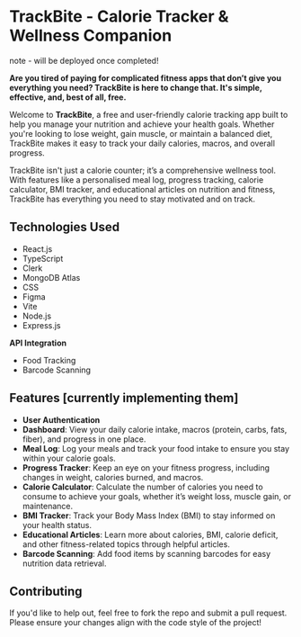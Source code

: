 # TrackBite - Calorie Tracker & Wellness Companion

note - will be deployed once completed!

**Are you tired of paying for complicated fitness apps that don’t give you everything you need? TrackBite is here to change that. It's simple, effective, and, best of all, free.**

Welcome to **TrackBite**, a free and user-friendly calorie tracking app built to help you manage your nutrition and achieve your health goals. Whether you're looking to lose weight, gain muscle, or maintain a balanced diet, TrackBite makes it easy to track your daily calories, macros, and overall progress.

TrackBite isn't just a calorie counter; it’s a comprehensive wellness tool. With features like a personalised meal log, progress tracking, calorie calculator, BMI tracker, and educational articles on nutrition and fitness, TrackBite has everything you need to stay motivated and on track.

## Technologies Used
- React.js
- TypeScript
- Clerk
- MongoDB Atlas
- CSS
- Figma
- Vite
- Node.js
- Express.js

**API Integration**  
- Food Tracking
- Barcode Scanning

## Features [currently implementing them]
- **User Authentication**
- **Dashboard**: View your daily calorie intake, macros (protein, carbs, fats, fiber), and progress in one place.
- **Meal Log**: Log your meals and track your food intake to ensure you stay within your calorie goals.
- **Progress Tracker**: Keep an eye on your fitness progress, including changes in weight, calories burned, and macros.
- **Calorie Calculator**: Calculate the number of calories you need to consume to achieve your goals, whether it’s weight loss, muscle gain, or maintenance.
- **BMI Tracker**: Track your Body Mass Index (BMI) to stay informed on your health status.
- **Educational Articles**: Learn more about calories, BMI, calorie deficit, and other fitness-related topics through helpful articles.
- **Barcode Scanning**: Add food items by scanning barcodes for easy nutrition data retrieval.

## Contributing
If you'd like to help out, feel free to fork the repo and submit a pull request. Please ensure your changes align with the code style of the project!

